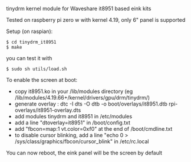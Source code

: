 tinydrm kernel module for Waveshare it8951 based eink kits

Tested on raspberry pi zero w with kernel 4.19, only 6" panel is supported

Setup (on raspian):
```
$ cd tinydrm_it8951
$ make
```

you can test it with 
```
$ sudo sh utils/load.sh
```

To enable the screen at boot:
- copy it8951.ko in your /lib/modules directory (eg /lib/modules/4.19.66+/kernel/drivers/gpu/drm/tinydrm/)
- generate overlay : dtc -I dts -O dtb -o boot/overlays/it8951.dtb rpi-overlays/it8951-overlay.dts
- add modules tinydrm and it8951 in /etc/modules
- add a line "dtoverlay=it8951" in /boot/config.txt
- add "fbcon=map:1 vt.color=0xf0" at the end of /boot/cmdline.txt
- to disable cursor blinking, add a line "echo 0 > /sys/class/graphics/fbcon/cursor_blink" in /etc/rc.local

You can now reboot, the eink panel will be the screen by default
